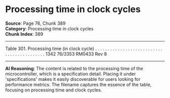 # Processing time in clock cycles

**Source**: Page 76, Chunk 389  
**Category**: Processing time in clock cycles  
**Chunk Index**: 389

---

Table 301. Processing time (in clock cycle) . . . . . . . . . . . . . . . . . . . . . . . . . . . . . . . . . . . . . . . . . . . 1342
76/3353 RM0433 Rev 8

---

**AI Reasoning**: The content is related to the processing time of the microcontroller, which is a specification detail. Placing it under 'specifications' makes it easily discoverable for users looking for performance metrics. The filename captures the essence of the table, focusing on processing time and clock cycles.
